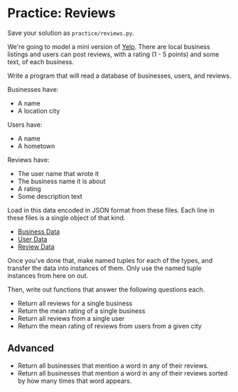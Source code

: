 # Practice: Reviews

Save your solution as `practice/reviews.py`.

We're going to model a mini version of [Yelp](http://www.yelp.com/).
There are local business listings and users can post reviews, with a rating (1 - 5 points) and some text, of each business.

Write a program that will read a database of businesses, users, and reviews.

Businesses have:

* A name
* A location city

Users have:

* A name
* A hometown

Reviews have:

* The user name that wrote it
* The business name it is about
* A rating
* Some description text

Load in this data encoded in JSON format from these files.
Each line in these files is a single object of that kind.

* [Business Data](./reviews-businesses.txt)
* [User Data](./reviews-users.txt)
* [Review Data](./reviews-reviews.txt)

Once you've done that, make named tuples for each of the types, and transfer the data into instances of them.
Only use the named tuple instances from here on out.

Then, write out functions that answer the following questions each.

* Return all reviews for a single business
* Return the mean rating of a single business
* Return all reviews from a single user
* Return the mean rating of reviews from users from a given city

## Advanced

* Return all businesses that mention a word in any of their reviews.
* Return all businesses that mention a word in any of their reviews sorted by how many times that word appears.
